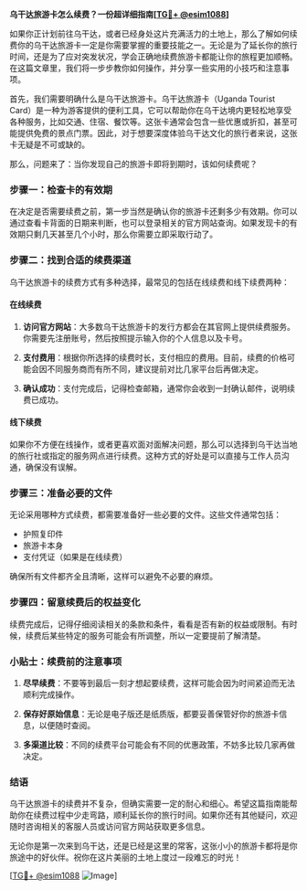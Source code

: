 **乌干达旅游卡怎么续费？一份超详细指南[[TG💪+ @esim1088](https://t.me/s/esim1088)]**

如果你正计划前往乌干达，或者已经身处这片充满活力的土地上，那么了解如何续费你的乌干达旅游卡一定是你需要掌握的重要技能之一。无论是为了延长你的旅行时间，还是为了应对突发状况，学会正确地续费旅游卡都能让你的旅程更加顺畅。在这篇文章里，我们将一步步教你如何操作，并分享一些实用的小技巧和注意事项。

首先，我们需要明确什么是乌干达旅游卡。乌干达旅游卡（Uganda Tourist Card）是一种为游客提供的便利工具，它可以帮助你在乌干达境内更轻松地享受各种服务，比如交通、住宿、餐饮等。这张卡通常会包含一些优惠或折扣，甚至可能提供免费的景点门票。因此，对于想要深度体验乌干达文化的旅行者来说，这张卡无疑是不可或缺的。

那么，问题来了：当你发现自己的旅游卡即将到期时，该如何续费呢？

### 步骤一：检查卡的有效期

在决定是否需要续费之前，第一步当然是确认你的旅游卡还剩多少有效期。你可以通过查看卡背面的日期来判断，也可以登录相关的官方网站查询。如果发现卡的有效期只剩几天甚至几个小时，那么你需要立即采取行动了。

### 步骤二：找到合适的续费渠道

乌干达旅游卡的续费方式有多种选择，最常见的包括在线续费和线下续费两种：

#### 在线续费

1. **访问官方网站**：大多数乌干达旅游卡的发行方都会在其官网上提供续费服务。你需要先注册账号，然后按照提示输入你的个人信息以及卡号。
   
2. **支付费用**：根据你所选择的续费时长，支付相应的费用。目前，续费的价格可能会因不同服务商而有所不同，建议提前对比几家平台后再做决定。

3. **确认成功**：支付完成后，记得检查邮箱，通常你会收到一封确认邮件，说明续费已成功。

#### 线下续费

如果你不方便在线操作，或者更喜欢面对面解决问题，那么可以选择到乌干达当地的旅行社或指定的服务网点进行续费。这种方式的好处是可以直接与工作人员沟通，确保没有误解。

### 步骤三：准备必要的文件

无论采用哪种方式续费，都需要准备好一些必要的文件。这些文件通常包括：
- 护照复印件
- 旅游卡本身
- 支付凭证（如果是在线续费）

确保所有文件都齐全且清晰，这样可以避免不必要的麻烦。

### 步骤四：留意续费后的权益变化

续费完成后，记得仔细阅读相关的条款和条件，看看是否有新的权益或限制。有时候，续费后某些特定的服务可能会有所调整，所以一定要提前了解清楚。

### 小贴士：续费前的注意事项

1. **尽早续费**：不要等到最后一刻才想起要续费，这样可能会因为时间紧迫而无法顺利完成操作。
   
2. **保存好原始信息**：无论是电子版还是纸质版，都要妥善保管好你的旅游卡信息，以便随时查阅。

3. **多渠道比较**：不同的续费平台可能会有不同的优惠政策，不妨多比较几家再做决定。

### 结语

乌干达旅游卡的续费并不复杂，但确实需要一定的耐心和细心。希望这篇指南能帮助你在续费过程中少走弯路，顺利延长你的旅行时间。如果你还有其他疑问，欢迎随时咨询相关的客服人员或访问官方网站获取更多信息。

无论你是第一次来到乌干达，还是已经是这里的常客，这张小小的旅游卡都将是你旅途中的好伙伴。祝你在这片美丽的土地上度过一段难忘的时光！

[[TG💪+ @esim1088](https://t.me/s/esim1088) ![Image](https://i.postimg.cc/4NQfJmqS/Snipaste-2025-05-13-00-14-12.png)]